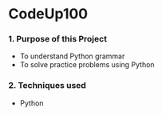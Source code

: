 # CodeUp100

### 1. Purpose of this Project ###
  * To understand Python grammar <br />
  * To solve practice problems using Python <br />

### 2. Techniques used ###
  * Python
